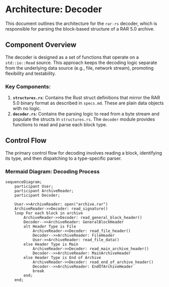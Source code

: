 # Architecture: Decoder

This document outlines the architecture for the `rar-rs` decoder, which is responsible for parsing the block-based structure of a RAR 5.0 archive.

## Component Overview

The decoder is designed as a set of functions that operate on a `std::io::Read` source. This approach keeps the decoding logic separate from the underlying data source (e.g., file, network stream), promoting flexibility and testability.

### Key Components:

1.  **`structures.rs`**: Contains the Rust struct definitions that mirror the RAR 5.0 binary format as described in `specs.md`. These are plain data objects with no logic.
2.  **`decoder.rs`**: Contains the parsing logic to read from a byte stream and populate the structs in `structures.rs`. The `decoder` module provides functions to read and parse each block type.

## Control Flow

The primary control flow for decoding involves reading a block, identifying its type, and then dispatching to a type-specific parser.

### Mermaid Diagram: Decoding Process

```mermaid
sequenceDiagram;
    participant User;
    participant ArchiveReader;
    participant Decoder;

    User->>ArchiveReader: open("archive.rar")
    ArchiveReader->>Decoder: read_signature()
    loop For each block in archive
        ArchiveReader->>Decoder: read_general_block_header()
        Decoder-->>ArchiveReader: GeneralBlockHeader
        alt Header Type is File
            ArchiveReader->>Decoder: read_file_header()
            Decoder-->>ArchiveReader: FileHeader
            User->>ArchiveReader: read_file_data()
        else Header Type is Main
            ArchiveReader->>Decoder: read_main_archive_header()
            Decoder-->>ArchiveReader: MainArchiveHeader
        else Header Type is End of Archive
            ArchiveReader->>Decoder: read_end_of_archive_header()
            Decoder-->>ArchiveReader: EndOfArchiveHeader
            break
        end;
    end;
```

